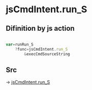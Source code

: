 # jsCmdIntent.run_S

## Difinition by js action

```js.js

var=runRun_S
	?func=jsCmdIntent.run_S
		&execCmdSourceString
```

## Src

-> [jsCmdIntent.run_S](https://github.com/puutaro/CommandClick/blob/master/app/src/main/java/com/puutaro/commandclick/fragment_lib/terminal_fragment/js_interface/JsCmdIntent.kt#L18)


